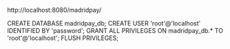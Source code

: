 http://localhost:8080/madridpay/


CREATE DATABASE madridpay_db;
CREATE USER 'root'@'localhost' IDENTIFIED BY 'password';
GRANT ALL PRIVILEGES ON madridpay_db.* TO 'root'@'localhost';
FLUSH PRIVILEGES;

